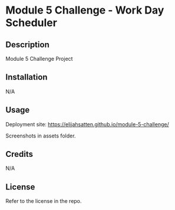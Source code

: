 # Module 5 Challenge - Work Day Scheduler

## Description

Module 5 Challenge Project

## Installation

N/A

## Usage

Deployment site: https://elijahsatten.github.io/module-5-challenge/

Screenshots in assets folder.

## Credits

N/A

## License

Refer to the license in the repo.
